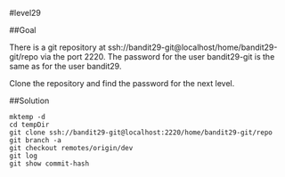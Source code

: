 #level29

##Goal

There is a git repository at ssh://bandit29-git@localhost/home/bandit29-git/repo via the port 2220. The password for the user bandit29-git is the same as for the user bandit29.

Clone the repository and find the password for the next level.

##Solution

```
mktemp -d
cd tempDir
git clone ssh://bandit29-git@localhost:2220/home/bandit29-git/repo
git branch -a
git checkout remotes/origin/dev
git log
git show commit-hash
```

